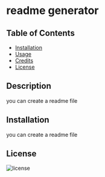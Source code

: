 # readme generator 
  ## Table of Contents
- [Installation](#installation)
- [Usage](#usage)
- [Credits](#credits)
- [License](#license)
  
## Description
you can create a readme file


## Installation
you can create a readme file



  ## License
  ![license](https://img.shields.io/badge/license-MIT-blue.svg)
  